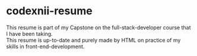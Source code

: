 # codexnii-resume

This resume is part of my Capstone on the full-stack-developer course that I have been taking.<br/>
This resume is up-to-date and purely made by HTML on practice of my skills in front-end-development.
